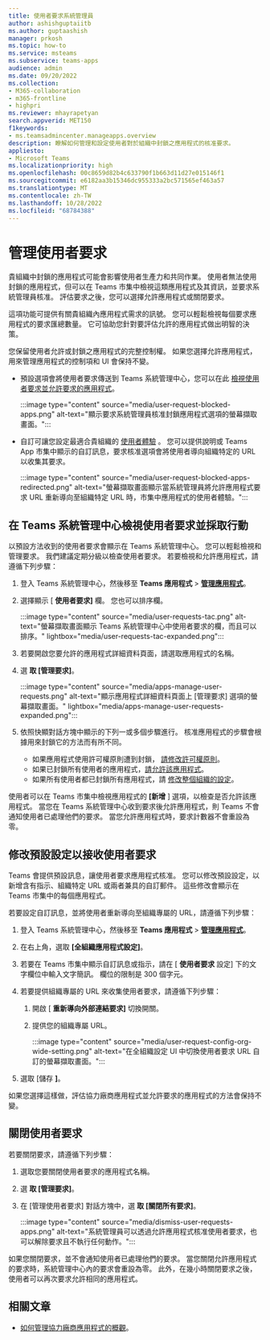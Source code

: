 ```yaml
---
title: 使用者要求系統管理員
author: ashishguptaiitb
ms.author: guptaashish
manager: prkosh
ms.topic: how-to
ms.service: msteams
ms.subservice: teams-apps
audience: admin
ms.date: 09/20/2022
ms.collection:
- M365-collaboration
- m365-frontline
- highpri
ms.reviewer: mhayrapetyan
search.appverid: MET150
f1keywords:
- ms.teamsadmincenter.manageapps.overview
description: 瞭解如何管理和設定使用者對於組織中封鎖之應用程式的核准要求。
appliesto:
- Microsoft Teams
ms.localizationpriority: high
ms.openlocfilehash: 00c8659d82b4c633790f1b663d11d27e015146f1
ms.sourcegitcommit: e6182aa3b15346dc955333a2bc571565ef463a57
ms.translationtype: MT
ms.contentlocale: zh-TW
ms.lasthandoff: 10/28/2022
ms.locfileid: "68784388"
---
```

# <a name="manage-user-requests"></a>管理使用者要求

貴組織中封鎖的應用程式可能會影響使用者生產力和共同作業。 使用者無法使用封鎖的應用程式，但可以在 Teams 市集中檢視這類應用程式及其資訊，並要求系統管理員核准。 評估要求之後，您可以選擇允許應用程式或關閉要求。

這項功能可提供有關貴組織內應用程式需求的訊號。 您可以輕鬆檢視每個要求應用程式的要求匯總數量。 它可協助您針對要評估允許的應用程式做出明智的決策。

您保留使用者允許或封鎖之應用程式的完整控制權。 如果您選擇允許應用程式，用來管理應用程式的控制項和 UI 會保持不變。

* 預設選項會將使用者要求傳送到 Teams 系統管理中心，您可以在此 [檢視使用者要求並允許要求的應用程式](#view-and-act-on-user-requests-in-teams-admin-center)。

   :::image type="content" source="media/user-request-blocked-apps.png" alt-text="顯示要求系統管理員核准封鎖應用程式選項的螢幕擷取畫面。":::

* 自訂可讓您設定最適合貴組織的 [使用者體驗](#modify-the-default-setting-to-receive-end-user-requests) 。 您可以提供說明或 Teams App 市集中顯示的自訂訊息，要求核准選項會將使用者導向組織特定的 URL 以收集其要求。

   :::image type="content" source="media/user-request-blocked-apps-redirected.png" alt-text="螢幕擷取畫面顯示當系統管理員將允許應用程式要求 URL 重新導向至組織特定 URL 時，市集中應用程式的使用者體驗。":::

## <a name="view-and-act-on-user-requests-in-teams-admin-center"></a>在 Teams 系統管理中心檢視使用者要求並採取行動

以預設方法收到的使用者要求會顯示在 Teams 系統管理中心。 您可以輕鬆檢視和管理要求。 我們建議定期分級以檢查使用者要求。 若要檢視和允許應用程式，請遵循下列步驟：

1. 登入 Teams 系統管理中心，然後移至 **Teams 應用程式**  >  [**管理應用程式**](https://admin.teams.microsoft.com/policies/manage-apps)。

1. 選擇顯示 [ **使用者要求]** 欄。 您也可以排序欄。

   :::image type="content" source="media/user-requests-tac.png" alt-text="螢幕擷取畫面顯示 Teams 系統管理中心中使用者要求的欄，而且可以排序。" lightbox="media/user-requests-tac-expanded.png":::

1. 若要開啟您要允許的應用程式詳細資料頁面，請選取應用程式的名稱。

1. 選 **取 [管理要求]**。

   :::image type="content" source="media/apps-manage-user-requests.png" alt-text="顯示應用程式詳細資料頁面上 [管理要求] 選項的螢幕擷取畫面。" lightbox="media/apps-manage-user-requests-expanded.png":::

1. 依照快顯對話方塊中顯示的下列一或多個步驟進行。 核准應用程式的步驟會根據用來封鎖它的方法而有所不同。

   * 如果應用程式使用許可權原則遭到封鎖， [請修改許可權原則](teams-app-permission-policies.md)。
   * 如果已封鎖所有使用者的應用程式，[請允許該應用程式](manage-apps.md#allow-and-block-apps)。
   * 如果所有使用者都已封鎖所有應用程式，請 [修改整個組織的設定](manage-apps.md#manage-org-wide-app-settings)。

使用者可以在 Teams 市集中檢視應用程式的 **[新增** ] 選項，以檢查是否允許該應用程式。 當您在 Teams 系統管理中心收到要求後允許應用程式，則 Teams 不會通知使用者已處理他們的要求。 當您允許應用程式時，要求計數器不會重設為零。

## <a name="modify-the-default-setting-to-receive-end-user-requests"></a>修改預設設定以接收使用者要求

Teams 會提供預設訊息，讓使用者要求應用程式核准。 您可以修改預設設定，以新增含有指示、組織特定 URL 或兩者兼具的自訂郵件。 這些修改會顯示在 Teams 市集中的每個應用程式。

若要設定自訂訊息，並將使用者重新導向至組織專屬的 URL，請遵循下列步驟：

1. 登入 Teams 系統管理中心，然後移至 **Teams 應用程式**  >  [**管理應用程式**](https://admin.teams.microsoft.com/policies/manage-apps)。

1. 在右上角，選取 **[全組織應用程式設定]**。

1. 若要在 Teams 市集中顯示自訂訊息或指示，請在 [ **使用者要求** 設定] 下的文字欄位中輸入文字簡訊。 欄位的限制是 300 個字元。

1. 若要提供組織專屬的 URL 來收集使用者要求，請遵循下列步驟：

   1. 開啟 [ **重新導向外部連結要求]** 切換開關。
   1. 提供您的組織專屬 URL。

      :::image type="content" source="media/user-request-config-org-wide-setting.png" alt-text="在全組織設定 UI 中切換使用者要求 URL 自訂的螢幕擷取畫面。":::

1. 選取 [儲存 **]**。

如果您選擇這樣做，評估協力廠商應用程式並允許要求的應用程式的方法會保持不變。

## <a name="dismiss-user-requests"></a>關閉使用者要求

若要關閉要求，請遵循下列步驟：

1. 選取您要關閉使用者要求的應用程式名稱。
1. 選 **取 [管理要求]**。
1. 在 [管理使用者要求] 對話方塊中，選 **取 [關閉所有要求]**。

   :::image type="content" source="media/dismiss-user-requests-apps.png" alt-text="系統管理員可以透過允許應用程式核准使用者要求，也可以解除要求且不執行任何動作。":::

如果您關閉要求，並不會通知使用者已處理他們的要求。 當您關閉允許應用程式的要求時，系統管理中心內的要求會重設為零。 此外，在幾小時關閉要求之後，使用者可以再次要求允許相同的應用程式。

## <a name="related-article"></a>相關文章

* [如何管理協力廠商應用程式的概觀](manage-apps.md)。
